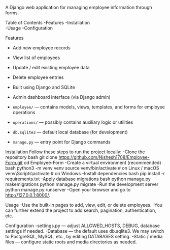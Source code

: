 A Django web application for managing employee information through forms.

Table of Contents
-Features
-Installation  
-Usage 
-Configuration 


Features
- Add new employee records      
- View list of employees  
- Update / edit existing employee data  
- Delete employee entries  
- Built using Django and SQLite  
- Admin dashboard interface (via Django admin)  

- `employee/` — contains models, views, templates, and forms for employee operations  
- `operations/` — possibly contains auxiliary logic or utilities  
- `db.sqlite3` — default local database (for development)  
- `manage.py` — entry point for Django commands  


Installation
Follow these steps to run the project locally:
-Clone the repository
   bash
    git clone https://github.com/Nishesh1708/Employee-Form.git
    cd Employee-Form
-Create a virtual environment (recommended)
  bash
    python3 -m venv venv
    source venv/bin/activate     # on Linux / macOS
    venv\Scripts\activate        # on Windows
-Install dependencies
  bash
    pip install -r requirements.txt
-Apply database migrations
  bash
    python manage.py makemigrations
    python manage.py migrate
-Run the development server
  python manage.py runserver
-Open your browser and go to http://127.0.0.1:8000/.

Usage
-Use the built-in pages to add, view, edit, or delete employees.
-You can further extend the project to add search, pagination, authentication, etc.

Configuration
-settings.py — adjust ALLOWED_HOSTS, DEBUG, database settings if needed.
-Database — the default uses db.sqlite3. We may switch to PostgreSQL, MySQL, etc., by editing DATABASES setting.
-Static / media files — configure static roots and media directories as needed.

